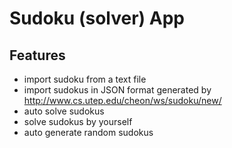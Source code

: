 # Sudoku (solver) App

## Features
- import sudoku from a text file
- import sudokus in JSON format generated by http://www.cs.utep.edu/cheon/ws/sudoku/new/  
- auto solve sudokus
- solve sudokus by yourself
- auto generate random sudokus